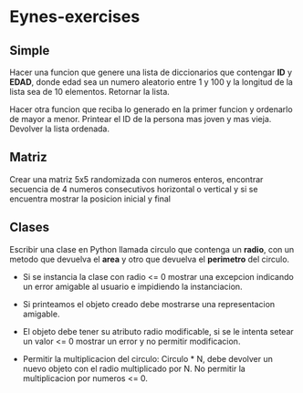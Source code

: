 # Eynes-exercises

## Simple
Hacer una funcion que genere una lista de diccionarios que contengar **ID** y **EDAD**, donde edad sea un numero aleatorio entre 1 y 100 y la longitud de la lista sea de 10 elementos. Retornar la lista.

Hacer otra funcion que reciba lo generado en la primer funcion y ordenarlo de mayor a menor. Printear el ID de la persona mas joven y mas vieja. Devolver la lista ordenada.

## Matriz
Crear una matriz 5x5 randomizada con numeros enteros, encontrar secuencia de 4 numeros consecutivos horizontal o vertical y si se encuentra mostrar la posicion inicial y final

## Clases
Escribir una clase en Python llamada circulo que contenga un **radio**, con un metodo que devuelva el **area** y otro que devuelva el **perimetro** del circulo.

- Si se instancia la clase con radio <= 0 mostrar una excepcion indicando un error amigable al usuario e impidiendo la instanciacion.

- Si printeamos el objeto creado debe mostrarse una representacion amigable.

- El objeto debe tener su atributo radio modificable, si se le intenta setear un valor <= 0 mostrar un error y no permitir modificacion.

- Permitir la multiplicacion del circulo: Circulo * N, debe devolver un nuevo objeto con el radio multiplicado por N. No permitir la multiplicacion por numeros <= 0.
